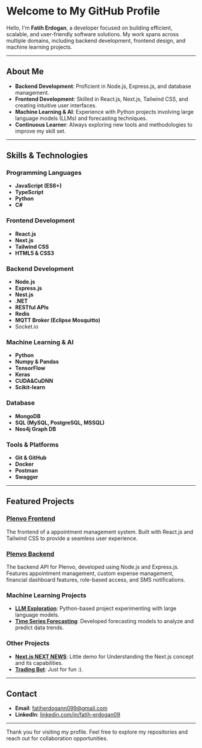 # Welcome to My GitHub Profile

Hello, I'm **Fatih Erdogan**, a developer focused on building efficient, scalable, and user-friendly software solutions. My work spans across multiple domains, including backend development, frontend design, and machine learning projects.

---

## About Me
- **Backend Development**: Proficient in Node.js, Express.js, and database management.
- **Frontend Development**: Skilled in React.js, Next.js, Tailwind CSS, and creating intuitive user interfaces.
- **Machine Learning & AI**: Experience with Python projects involving large language models (LLMs) and forecasting techniques.
- **Continuous Learner**: Always exploring new tools and methodologies to improve my skill set.

---

## Skills & Technologies

### Programming Languages
- **JavaScript (ES6+)**
- **TypeScript**
- **Python**
- **C#**

### Frontend Development
- **React.js**
- **Next.js**
- **Tailwind CSS**
- **HTML5 & CSS3**

### Backend Development
- **Node.js**
- **Express.js**
- **Nest.js**
- **.NET**
- **RESTful APIs**
- **Redis**
- **MQTT Broker (Eclipse Mosquitto)**
- Socket.io

### Machine Learning & AI
- **Python**
- **Numpy & Pandas**
- **TensorFlow**
- **Keras**
- **CUDA&CuDNN**
- **Scikit-learn**

### Database
- **MongoDB**
- **SQL (MySQL, PostgreSQL, MSSQL)**
- **Neo4j Graph DB**

### Tools & Platforms
- **Git & GitHub**
- **Docker**
- **Postman**
- **Swagger**

---

## Featured Projects

### [Plenvo Frontend](https://github.com/FatihErdgn/plenvo-frontend)
The frontend of a appointment management system. Built with React.js and Tailwind CSS to provide a seamless user experience.

### [Plenvo Backend](https://github.com/FatihErdgn/plenvo-backend)
The backend API for Plenvo, developed using Node.js and Express.js. Features appointment management, custom expense management, financial dashboard features, role-based access, and SMS notifications.

### Machine Learning Projects
- **[LLM Exploration](https://github.com/FatihErdgn/llm-exploration)**: Python-based project experimenting with large language models.
- **[Time Series Forecasting](https://github.com/FatihErdgn/ts-forecasting-of-raw-materials)**: Developed forecasting models to analyze and predict data trends.

### Other Projects
- **[Next.js NEXT NEWS](https://github.com/FatihErdgn/nextjs-demo-news)**: Little demo for Understanding the Next.js concept and its capabilities.
- **[Trading Bot](https://github.com/FatihErdgn/python-trading-bot)**: Just for fun :).
---

## Contact
- **Email**: [fatiherdogann099@gmail.com](mailto:fatiherdogann099@gmail.com)
- **LinkedIn**: [linkedin.com/in/fatih-erdogan09](https://www.linkedin.com/in/fatih-erdogan09/)

---

Thank you for visiting my profile. Feel free to explore my repositories and reach out for collaboration opportunities.
